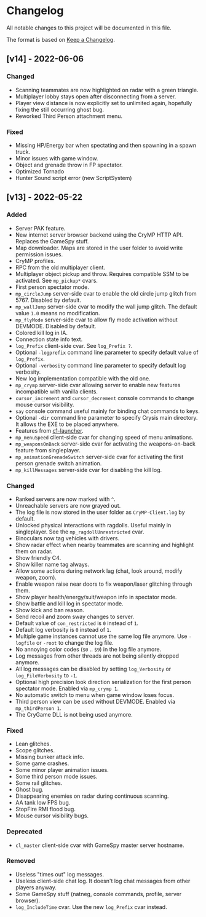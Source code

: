 # Changelog

All notable changes to this project will be documented in this file.

The format is based on [Keep a Changelog](https://keepachangelog.com/en/1.0.0/).

## [v14] - 2022-06-06
### Changed
- Scanning teammates are now highlighted on radar with a green triangle.
- Multiplayer lobby stays open after disconnecting from a server.
- Player view distance is now explicitly set to unlimited again, hopefully fixing the still occurring ghost bug.
- Reworked Third Person attachment menu.

### Fixed
- Missing HP/Energy bar when spectating and then spawning in a spawn truck.
- Minor issues with game window.
- Object and grenade throw in FP spectator.
- Optimized Tornado
- Hunter Sound script error (new ScriptSystem)

## [v13] - 2022-05-22
### Added
- Server PAK feature.
- New internet server browser backend using the CryMP HTTP API. Replaces the GameSpy stuff.
- Map downloader. Maps are stored in the user folder to avoid write permission issues.
- CryMP profiles.
- RPC from the old multiplayer client.
- Multiplayer object pickup and throw. Requires compatible SSM to be activated. See `mp_pickup*` cvars.
- First person spectator mode.
- `mp_circleJump` server-side cvar to enable the old circle jump glitch from 5767. Disabled by default.
- `mp_wallJump` server-side cvar to modify the wall jump glitch. The default value `1.0` means no modification.
- `mp_flyMode` server-side cvar to allow fly mode activation without DEVMODE. Disabled by default.
- Colored kill log in IA.
- Connection state info text.
- `log_Prefix` client-side cvar. See `log_Prefix ?`.
- Optional `-logprefix` command line parameter to specify default value of `log_Prefix`.
- Optional `-verbosity` command line parameter to specify default log verbosity.
- New log implementation compatible with the old one.
- `mp_crymp` server-side cvar allowing server to enable new features incompatible with vanilla clients.
- `cursor_increment` and `cursor_decrement` console commands to change mouse cursor visibility.
- `say` console command useful mainly for binding chat commands to keys.
- Optional `-dir` command line parameter to specify Crysis main directory. It allows the EXE to be placed anywhere.
- Features from [c1-launcher](https://github.com/ccomrade/c1-launcher).
- `mp_menuSpeed` client-side cvar for changing speed of menu animations.
- `mp_weaponsOnBack` server-side cvar for activating the weapons-on-back feature from singleplayer.
- `mp_animationGrenadeSwitch` server-side cvar for activating the first person grenade switch animation.
- `mp_killMessages` server-side cvar for disabling the kill log.

### Changed
- Ranked servers are now marked with `^`.
- Unreachable servers are now grayed out.
- The log file is now stored in the user folder as `CryMP-Client.log` by default.
- Unlocked physical interactions with ragdolls. Useful mainly in singleplayer. See the `mp_ragdollUnrestricted` cvar.
- Binoculars now tag vehicles with drivers.
- Show radar effect when nearby teammates are scanning and highlight them on radar.
- Show friendly C4.
- Show killer name tag always.
- Allow some actions during network lag (chat, look around, modify weapon, zoom).
- Enable weapon raise near doors to fix weapon/laser glitching through them.
- Show player health/energy/suit/weapon info in spectator mode.
- Show battle and kill log in spectator mode.
- Show kick and ban reason.
- Send recoil and zoom sway changes to server.
- Default value of `con_restricted` is `0` instead of `1`.
- Default log verbosity is `0` instead of `1`.
- Multiple game instances cannot use the same log file anymore. Use `-logfile` or `-root` to change the log file.
- No annoying color codes (`$0` .. `$9`) in the log file anymore.
- Log messages from other threads are not being silently dropped anymore.
- All log messages can be disabled by setting `log_Verbosity` or `log_FileVerbosity` to `-1`.
- Optional high precision look direction serialization for the first person spectator mode. Enabled via `mp_crymp 1`.
- No automatic switch to menu when game window loses focus.
- Third person view can be used without DEVMODE. Enabled via `mp_thirdPerson 1`.
- The CryGame DLL is not being used anymore.

### Fixed
- Lean glitches.
- Scope glitches.
- Missing bunker attack info.
- Some game crashes.
- Some minor player animation issues.
- Some third person mode issues.
- Some rail glitches.
- Ghost bug.
- Disappearing enemies on radar during continuous scanning.
- AA tank low FPS bug.
- StopFire RMI flood bug.
- Mouse cursor visibility bugs.

### Deprecated
- `cl_master` client-side cvar with GameSpy master server hostname.

### Removed
- Useless "times out" log messages.
- Useless client-side chat log. It doesn't log chat messages from other players anyway.
- Some GameSpy stuff (natneg, console commands, profile, server browser).
- `log_IncludeTime` cvar. Use the new `log_Prefix` cvar instead.
